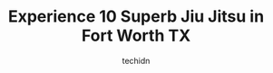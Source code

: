 ---
layout: ampstory
image: https://i0.wp.com/www.depkes.org/wp-content/uploads/2023/06/jiu-jitsu-0-in-fort-worth-tx-1685788745.jpeg?resize=640,853
author: techidn
featured: false
description: Discover the impressive array of Jiu Jitsu options in Fort Worth TX, where you can find 10 of the largest Jiu Jitsu establishments in the area. From renowned classics to hidden gems, Fort Wo
title: Experience 10 Superb Jiu Jitsu in Fort Worth TX
cover:
   title: Experience 10 Superb Jiu Jitsu in Fort Worth TX
   subtitle: Rickpate
   background: https://www.depkes.org/wp-content/uploads/2023/06/jiu-jitsu-0-in-fort-worth-tx-1685788745.jpeg

pages: 
 - layout: thirds
   top: <h1>#1 Travis Lutter Brazilian Jiu-Jitsu</h1>
   bottom: "<p>A lot of gyms focus on techniques that are impractical. At Travis gym you will only learn techniques that actually work.There are many students who drive an hour or more</p>"
   background: https://www.depkes.org/wp-content/uploads/2023/06/jiu-jitsu-1-in-fort-worth-tx-1685788745.jpeg
   backgroundblur: true
 - layout: thirds
   top: <h1>#2 Keller Elite Martial Arts | Brazilian Jiu-Jitsu Judo MMA</h1>
   bottom: "<p>I trained here for a short time around 2020 when I was a purple belt and it is a great place to train.  Roberto is a great methodical instructor with a unique approach te</p>"
   background: https://www.depkes.org/wp-content/uploads/2023/06/jiu-jitsu-2-in-fort-worth-tx-1685788746.jpeg
   cta:
      link: https://www.depkes.org/blog/experience-10-superb-jiu-jitsu-in-fort-worth-tx/
      text: Experience 10 Superb Jiu Jitsu in Fort Worth TX
 - layout: thirds
   top: <h1>#3 TX Black Belt Academy Ft Worth</h1>
   bottom: "<p>5500 Overton Ridge Blvd, Fort Worth, TX 76132, United States</p>"
   background: https://www.depkes.org/wp-content/uploads/2023/06/jiu-jitsu-3-in-fort-worth-tx-1685788746.jpeg
   cta:
      link: https://www.depkes.org/blog/experience-10-superb-jiu-jitsu-in-fort-worth-tx/
      text: Experience 10 Superb Jiu Jitsu in Fort Worth TX
 - layout: thirds
   top: <h1>#4 Story Brazilian Jiu-Jitsu</h1>
   bottom: "<p>5108 Wilson Rd, Fort Worth, TX 76140, United States</p>"
   background: https://images.unsplash.com/photo-1531169509526-f8f1fdaa4a67?ixlib=rb-4.0.3&ixid=MnwxMjA3fDB8MHxwaG90by1wYWdlfHx8fGVufDB8fHx8&auto=format&fit=crop&w=640&h=853&q=80
   cta:
      link: https://www.depkes.org/blog/experience-10-superb-jiu-jitsu-in-fort-worth-tx/
      text: Experience 10 Superb Jiu Jitsu in Fort Worth TX
 - layout: thirds
   top: <h1>#5 Alliance Jiu Jitsu</h1>
   bottom: "<p>459 Keller Pkwy suite a, Keller, TX 76248, United States</p>"
   background: https://images.unsplash.com/photo-1618005182384-a83a8bd57fbe?ixlib=rb-4.0.3&ixid=MnwxMjA3fDB8MHxwaG90by1wYWdlfHx8fGVufDB8fHx8&auto=format&fit=crop&w=640&h=853&q=80
   cta:
      link: https://www.depkes.org/blog/experience-10-superb-jiu-jitsu-in-fort-worth-tx/
      text: Experience 10 Superb Jiu Jitsu in Fort Worth TX
 - layout: thirds
   top: <h1>#6 Zombie Krew Jiu Jitsu</h1>
   bottom: "<p>300, 4302, 2720 Western Center Blvd, Fort Worth, TX 76131, United States</p>"
   background: https://images.unsplash.com/photo-1484589065579-248aad0d8b13?ixlib=rb-4.0.3&ixid=MnwxMjA3fDB8MHxwaG90by1wYWdlfHx8fGVufDB8fHx8&auto=format&fit=crop&w=640&h=853&q=80
   cta:
      link: https://www.depkes.org/blog/experience-10-superb-jiu-jitsu-in-fort-worth-tx/
      text: Experience 10 Superb Jiu Jitsu in Fort Worth TX
 - layout: thirds
   top: <h1>#7 Aloisio Silva Brazilian Jiu-Jitsu Academy TX</h1>
   bottom: "<p>3279 W Pioneer Pkwy, Pantego, TX 76013, United States</p>"
   background: https://images.unsplash.com/photo-1546497974-b213c9efb599?ixlib=rb-4.0.3&ixid=MnwxMjA3fDB8MHxwaG90by1wYWdlfHx8fGVufDB8fHx8&auto=format&fit=crop&w=640&h=853&q=80
   cta:
      link: https://www.depkes.org/blog/experience-10-superb-jiu-jitsu-in-fort-worth-tx/
      text: Experience 10 Superb Jiu Jitsu in Fort Worth TX
 - layout: thirds
   middle: Continue reading...
   background: https://images.unsplash.com/photo-1553949345-eb786bb3f7ba?ixlib=rb-4.0.3&ixid=MnwxMjA3fDB8MHxwaG90by1wYWdlfHx8fGVufDB8fHx8&auto=format&fit=crop&w=640&h=853&q=80
   cta:
      link: https://www.depkes.org/blog/experience-10-superb-jiu-jitsu-in-fort-worth-tx/
      text: Experience 10 Superb Jiu Jitsu in Fort Worth TX
      
---